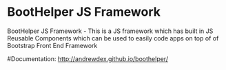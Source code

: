 BootHelper JS Framework
========

BootHelper JS Framework - This is a JS framework which has built in JS Reusable Components which can be used to easily code apps on top of of Bootstrap Front End Framework

#Documentation: http://andrewdex.github.io/boothelper/ 